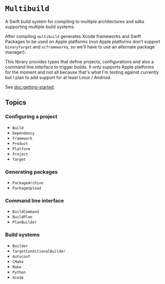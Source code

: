 # ``Multibuild``

A Swift build system for compiling to multiple architectures and sdks supporting multiple build systems.

After compiling `multibuild` generates Xcode frameworks and Swift Packages to be used on Apple platforms (non Apple platforms don't support `binaryTarget` and `xcframework`s, so we'll have to use an alternate package manager).

This library provides types that define projects, configurations and also a command line interface to trigger builds.
It only supports Apple platforms for the moment and not all because that's what I'm testing against currently but I plan to add support for at least Linux / Android.

See <doc:getting-started>.

## Topics

### Configuring a project

- ``Build``
- ``Dependency``
- ``Framework``
- ``Product``
- ``Platform``
- ``Project``
- ``Target``

### Generating packages

- ``PackageArchive``
- ``PackageUpload``

### Command line interface

- ``BuildCommand``
- ``BuildPlan``
- ``PlanBuilder``

### Build systems

- ``Builder``
- ``TargetConditionalBuilder``
- ``Autoconf``
- ``CMake``
- ``Make``
- ``Python``
- ``Xcode``
